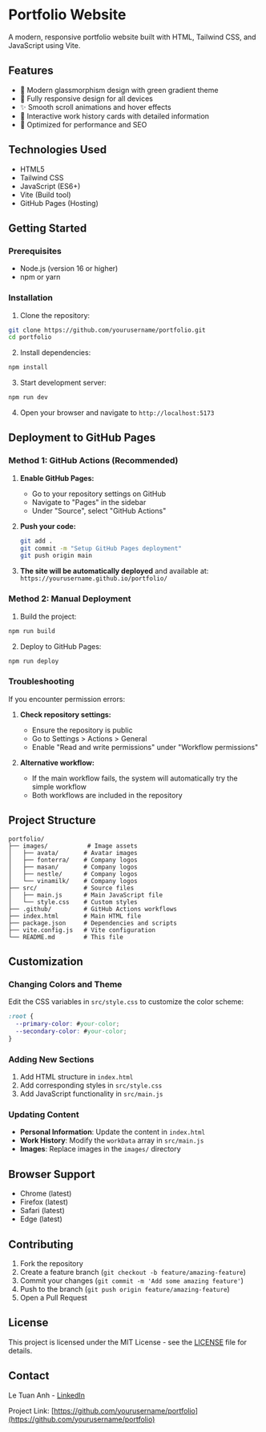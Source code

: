 # Portfolio Website

A modern, responsive portfolio website built with HTML, Tailwind CSS, and JavaScript using Vite.

## Features

- 🎨 Modern glassmorphism design with green gradient theme
- 📱 Fully responsive design for all devices
- ✨ Smooth scroll animations and hover effects
- 🎯 Interactive work history cards with detailed information
- 🚀 Optimized for performance and SEO

## Technologies Used

- HTML5
- Tailwind CSS
- JavaScript (ES6+)
- Vite (Build tool)
- GitHub Pages (Hosting)

## Getting Started

### Prerequisites

- Node.js (version 16 or higher)
- npm or yarn

### Installation

1. Clone the repository:
```bash
git clone https://github.com/yourusername/portfolio.git
cd portfolio
```

2. Install dependencies:
```bash
npm install
```

3. Start development server:
```bash
npm run dev
```

4. Open your browser and navigate to `http://localhost:5173`

## Deployment to GitHub Pages

### Method 1: GitHub Actions (Recommended)

1. **Enable GitHub Pages:**
   - Go to your repository settings on GitHub
   - Navigate to "Pages" in the sidebar
   - Under "Source", select "GitHub Actions"

2. **Push your code:**
   ```bash
   git add .
   git commit -m "Setup GitHub Pages deployment"
   git push origin main
   ```

3. **The site will be automatically deployed** and available at:
   `https://yourusername.github.io/portfolio/`

### Method 2: Manual Deployment

1. Build the project:
```bash
npm run build
```

2. Deploy to GitHub Pages:
```bash
npm run deploy
```

### Troubleshooting

If you encounter permission errors:

1. **Check repository settings:**
   - Ensure the repository is public
   - Go to Settings > Actions > General
   - Enable "Read and write permissions" under "Workflow permissions"

2. **Alternative workflow:**
   - If the main workflow fails, the system will automatically try the simple workflow
   - Both workflows are included in the repository

## Project Structure

```
portfolio/
├── images/           # Image assets
│   ├── avata/       # Avatar images
│   ├── fonterra/    # Company logos
│   ├── masan/       # Company logos
│   ├── nestle/      # Company logos
│   └── vinamilk/    # Company logos
├── src/             # Source files
│   ├── main.js      # Main JavaScript file
│   └── style.css    # Custom styles
├── .github/         # GitHub Actions workflows
├── index.html       # Main HTML file
├── package.json     # Dependencies and scripts
├── vite.config.js   # Vite configuration
└── README.md        # This file
```

## Customization

### Changing Colors and Theme

Edit the CSS variables in `src/style.css` to customize the color scheme:

```css
:root {
  --primary-color: #your-color;
  --secondary-color: #your-color;
}
```

### Adding New Sections

1. Add HTML structure in `index.html`
2. Add corresponding styles in `src/style.css`
3. Add JavaScript functionality in `src/main.js`

### Updating Content

- **Personal Information**: Update the content in `index.html`
- **Work History**: Modify the `workData` array in `src/main.js`
- **Images**: Replace images in the `images/` directory

## Browser Support

- Chrome (latest)
- Firefox (latest)
- Safari (latest)
- Edge (latest)

## Contributing

1. Fork the repository
2. Create a feature branch (`git checkout -b feature/amazing-feature`)
3. Commit your changes (`git commit -m 'Add some amazing feature'`)
4. Push to the branch (`git push origin feature/amazing-feature`)
5. Open a Pull Request

## License

This project is licensed under the MIT License - see the [LICENSE](LICENSE) file for details.

## Contact

Le Tuan Anh - [LinkedIn](https://www.linkedin.com/in/tuan-anh-le-62a429202/)

Project Link: [https://github.com/yourusername/portfolio](https://github.com/yourusername/portfolio)